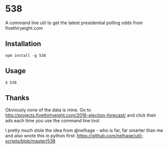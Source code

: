 # 538

A command line util to get the latest presidential polling odds from fivethiryeight.com

## Installation

`npm install -g 538`

## Usage

`$ 538`

## Thanks

Obviously none of the data is mine. Go to http://projects.fivethirtyeight.com/2016-election-forecast/
and click their ads each time you use the command line tool.

I pretty much stole the idea from @nelhage - who is far, far smarter than me and also wrote this in
python first: https://github.com/nelhage/util-scripts/blob/master/538
